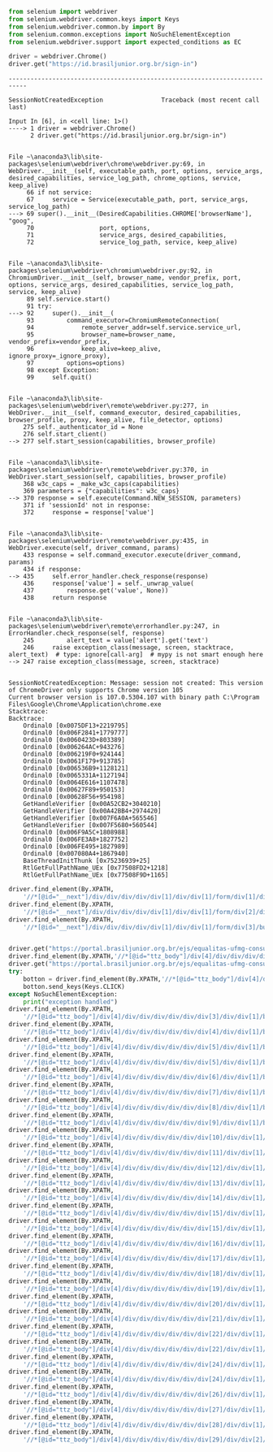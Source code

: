 ```python
from selenium import webdriver
from selenium.webdriver.common.keys import Keys
from selenium.webdriver.common.by import By
from selenium.common.exceptions import NoSuchElementException
from selenium.webdriver.support import expected_conditions as EC

```


```python
driver = webdriver.Chrome()
driver.get("https://id.brasiljunior.org.br/sign-in")
```


    ---------------------------------------------------------------------------

    SessionNotCreatedException                Traceback (most recent call last)

    Input In [6], in <cell line: 1>()
    ----> 1 driver = webdriver.Chrome()
          2 driver.get("https://id.brasiljunior.org.br/sign-in")
    

    File ~\anaconda3\lib\site-packages\selenium\webdriver\chrome\webdriver.py:69, in WebDriver.__init__(self, executable_path, port, options, service_args, desired_capabilities, service_log_path, chrome_options, service, keep_alive)
         66 if not service:
         67     service = Service(executable_path, port, service_args, service_log_path)
    ---> 69 super().__init__(DesiredCapabilities.CHROME['browserName'], "goog",
         70                  port, options,
         71                  service_args, desired_capabilities,
         72                  service_log_path, service, keep_alive)
    

    File ~\anaconda3\lib\site-packages\selenium\webdriver\chromium\webdriver.py:92, in ChromiumDriver.__init__(self, browser_name, vendor_prefix, port, options, service_args, desired_capabilities, service_log_path, service, keep_alive)
         89 self.service.start()
         91 try:
    ---> 92     super().__init__(
         93         command_executor=ChromiumRemoteConnection(
         94             remote_server_addr=self.service.service_url,
         95             browser_name=browser_name, vendor_prefix=vendor_prefix,
         96             keep_alive=keep_alive, ignore_proxy=_ignore_proxy),
         97         options=options)
         98 except Exception:
         99     self.quit()
    

    File ~\anaconda3\lib\site-packages\selenium\webdriver\remote\webdriver.py:277, in WebDriver.__init__(self, command_executor, desired_capabilities, browser_profile, proxy, keep_alive, file_detector, options)
        275 self._authenticator_id = None
        276 self.start_client()
    --> 277 self.start_session(capabilities, browser_profile)
    

    File ~\anaconda3\lib\site-packages\selenium\webdriver\remote\webdriver.py:370, in WebDriver.start_session(self, capabilities, browser_profile)
        368 w3c_caps = _make_w3c_caps(capabilities)
        369 parameters = {"capabilities": w3c_caps}
    --> 370 response = self.execute(Command.NEW_SESSION, parameters)
        371 if 'sessionId' not in response:
        372     response = response['value']
    

    File ~\anaconda3\lib\site-packages\selenium\webdriver\remote\webdriver.py:435, in WebDriver.execute(self, driver_command, params)
        433 response = self.command_executor.execute(driver_command, params)
        434 if response:
    --> 435     self.error_handler.check_response(response)
        436     response['value'] = self._unwrap_value(
        437         response.get('value', None))
        438     return response
    

    File ~\anaconda3\lib\site-packages\selenium\webdriver\remote\errorhandler.py:247, in ErrorHandler.check_response(self, response)
        245         alert_text = value['alert'].get('text')
        246     raise exception_class(message, screen, stacktrace, alert_text)  # type: ignore[call-arg]  # mypy is not smart enough here
    --> 247 raise exception_class(message, screen, stacktrace)
    

    SessionNotCreatedException: Message: session not created: This version of ChromeDriver only supports Chrome version 105
    Current browser version is 107.0.5304.107 with binary path C:\Program Files\Google\Chrome\Application\chrome.exe
    Stacktrace:
    Backtrace:
    	Ordinal0 [0x0075DF13+2219795]
    	Ordinal0 [0x006F2841+1779777]
    	Ordinal0 [0x0060423D+803389]
    	Ordinal0 [0x006264AC+943276]
    	Ordinal0 [0x006219F0+924144]
    	Ordinal0 [0x0061F179+913785]
    	Ordinal0 [0x006536B9+1128121]
    	Ordinal0 [0x0065331A+1127194]
    	Ordinal0 [0x0064E616+1107478]
    	Ordinal0 [0x00627F89+950153]
    	Ordinal0 [0x00628F56+954198]
    	GetHandleVerifier [0x00A52CB2+3040210]
    	GetHandleVerifier [0x00A42BB4+2974420]
    	GetHandleVerifier [0x007F6A0A+565546]
    	GetHandleVerifier [0x007F5680+560544]
    	Ordinal0 [0x006F9A5C+1808988]
    	Ordinal0 [0x006FE3A8+1827752]
    	Ordinal0 [0x006FE495+1827989]
    	Ordinal0 [0x007080A4+1867940]
    	BaseThreadInitThunk [0x75236939+25]
    	RtlGetFullPathName_UEx [0x77508FD2+1218]
    	RtlGetFullPathName_UEx [0x77508F9D+1165]
    



```python
driver.find_element(By.XPATH,
    '//*[@id="__next"]/div/div/div/div/div[1]/div/div[1]/form/div[1]/div[1]/input').send_keys("147.682.066.03")
driver.find_element(By.XPATH,
    '//*[@id="__next"]/div/div/div/div/div[1]/div/div[1]/form/div[2]/div[1]/input').send_keys("riquegalvao")
driver.find_element(By.XPATH,
    '//*[@id="__next"]/div/div/div/div/div[1]/div/div[1]/form/div[3]/button').send_keys(Keys.ENTER)
```


```python

driver.get("https://portal.brasiljunior.org.br/ejs/equalitas-ufmg-consultoria-jr/coletas-de-metricas/10")
driver.find_element(By.XPATH,'//*[@id="ttz_body"]/div[4]/div/div/div/div/div/div[1]/div/div[2]/button').send_keys(Keys.CLICK)
driver.get("https://portal.brasiljunior.org.br/ejs/equalitas-ufmg-consultoria-jr/coletas-de-metricas/10")
try:
    botton = driver.find_element(By.XPATH,'//*[@id="ttz_body"]/div[4]/div/div/div/div/div/div[1]/div/div[2]/button')
    botton.send_keys(Keys.CLICK)
except NoSuchElementException:
    print("exception handled")
driver.find_element(By.XPATH,
    '//*[@id="ttz_body"]/div[4]/div/div/div/div/div/div[3]/div/div[1]/button[6]/span').send_keys(Keys.ENTER)
driver.find_element(By.XPATH,
    '//*[@id="ttz_body"]/div[4]/div/div/div/div/div/div[4]/div/div[1]/button[1]/span').send_keys(Keys.ENTER)
driver.find_element(By.XPATH,
    '//*[@id="ttz_body"]/div[4]/div/div/div/div/div/div[5]/div/div[1]/button[6]/span').send_keys(Keys.ENTER)
driver.find_element(By.XPATH,
    '//*[@id="ttz_body"]/div[4]/div/div/div/div/div/div[5]/div/div[1]/button[6]/span').send_keys(Keys.ENTER)
driver.find_element(By.XPATH,
    '//*[@id="ttz_body"]/div[4]/div/div/div/div/div/div[6]/div/div[1]/button[1]/span').send_keys(Keys.ENTER)
driver.find_element(By.XPATH,
    '//*[@id="ttz_body"]/div[4]/div/div/div/div/div/div[7]/div/div[1]/button[6]/span').send_keys(Keys.ENTER)
driver.find_element(By.XPATH,
    '//*[@id="ttz_body"]/div[4]/div/div/div/div/div/div[8]/div/div[1]/button[1]/spann').send_keys(Keys.ENTER)
driver.find_element(By.XPATH,
    '//*[@id="ttz_body"]/div[4]/div/div/div/div/div/div[9]/div/div[1]/button[1]/span').send_keys(Keys.ENTER)
driver.find_element(By.XPATH,
    '//*[@id="ttz_body"]/div[4]/div/div/div/div/div/div[10]/div/div[1]/button[6]/span').send_keys(Keys.ENTER)
driver.find_element(By.XPATH,
    '//*[@id="ttz_body"]/div[4]/div/div/div/div/div/div[11]/div/div[1]/button[6]/span').send_keys(Keys.ENTER)
driver.find_element(By.XPATH,
    '//*[@id="ttz_body"]/div[4]/div/div/div/div/div/div[12]/div/div[1]/button[1]/span').send_keys(Keys.ENTER)
driver.find_element(By.XPATH,
    '//*[@id="ttz_body"]/div[4]/div/div/div/div/div/div[13]/div/div[1]/button[1]/span').send_keys(Keys.ENTER)
driver.find_element(By.XPATH,
    '//*[@id="ttz_body"]/div[4]/div/div/div/div/div/div[14]/div/div[1]/button[6]/span').send_keys(Keys.ENTER)
driver.find_element(By.XPATH,
    '//*[@id="ttz_body"]/div[4]/div/div/div/div/div/div[15]/div/div[1]/button[1]/span').send_keys(Keys.ENTER)
driver.find_element(By.XPATH,
    '//*[@id="ttz_body"]/div[4]/div/div/div/div/div/div[15]/div/div[1]/button[1]/span').send_keys(Keys.ENTER)
driver.find_element(By.XPATH,
    '//*[@id="ttz_body"]/div[4]/div/div/div/div/div/div[16]/div/div[1]/button[1]/span').send_keys(Keys.ENTER)
driver.find_element(By.XPATH,
    '//*[@id="ttz_body"]/div[4]/div/div/div/div/div/div[17]/div/div[1]/button[6]/span').send_keys(Keys.ENTER)
driver.find_element(By.XPATH,
    '//*[@id="ttz_body"]/div[4]/div/div/div/div/div/div[18]/div/div[1]/button[6]/span').send_keys(Keys.ENTER)
driver.find_element(By.XPATH,
    '//*[@id="ttz_body"]/div[4]/div/div/div/div/div/div[19]/div/div[1]/button[6]/span').send_keys(Keys.ENTER)
driver.find_element(By.XPATH,
    '//*[@id="ttz_body"]/div[4]/div/div/div/div/div/div[20]/div/div[1]/button[1]/span').send_keys(Keys.ENTER)
driver.find_element(By.XPATH,
    '//*[@id="ttz_body"]/div[4]/div/div/div/div/div/div[21]/div/div[1]/button[6]/span').send_keys(Keys.ENTER)
driver.find_element(By.XPATH,
    '//*[@id="ttz_body"]/div[4]/div/div/div/div/div/div[22]/div/div[1]/button[1]/span').send_keys(Keys.ENTER)
driver.find_element(By.XPATH,
    '//*[@id="ttz_body"]/div[4]/div/div/div/div/div/div[22]/div/div[1]/button[1]/span').send_keys(Keys.ENTER)
driver.find_element(By.XPATH,
    '//*[@id="ttz_body"]/div[4]/div/div/div/div/div/div[24]/div/div[1]/button[6]/span').send_keys(Keys.ENTER)
driver.find_element(By.XPATH,
    '//*[@id="ttz_body"]/div[4]/div/div/div/div/div/div[24]/div/div[1]/button[6]/span').send_keys(Keys.ENTER)
driver.find_element(By.XPATH,
    '//*[@id="ttz_body"]/div[4]/div/div/div/div/div/div[26]/div/div[1]/button[6]/span').send_keys(Keys.ENTER)
driver.find_element(By.XPATH,
    '//*[@id="ttz_body"]/div[4]/div/div/div/div/div/div[27]/div/div[1]/button[6]/span').send_keys(Keys.ENTER)
driver.find_element(By.XPATH,
    '//*[@id="ttz_body"]/div[4]/div/div/div/div/div/div[28]/div/div[1]/button[1]/span').send_keys(Keys.ENTER)
driver.find_element(By.XPATH,
    '//*[@id="ttz_body"]/div[4]/div/div/div/div/div/div[29]/div/div[2]/div/a').send_keys(Keys.ENTER)
```


```python

```
